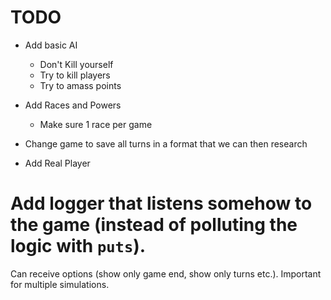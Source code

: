 # TODO

* Add basic AI
    * Don't Kill yourself
    * Try to kill players
    * Try to amass points
* Add Races and Powers
    * Make sure 1 race per game
* Change game to save all turns in a format that we can then research

* Add Real Player

# Add logger that listens somehow to the game (instead of polluting the logic with `puts`).
  Can receive options (show only game end, show only turns etc.). Important for multiple simulations.

